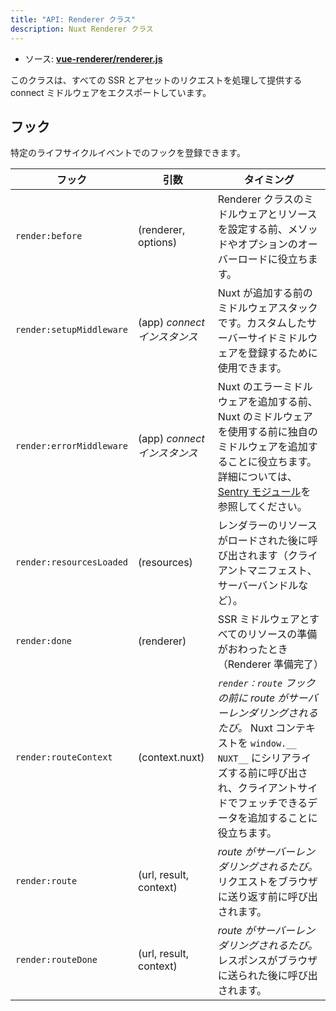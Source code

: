 ```yaml
---
title: "API: Renderer クラス"
description: Nuxt Renderer クラス
---
```


- ソース: **[vue-renderer/renderer.js](https://github.com/nuxt/nuxt.js/blob/dev/packages/vue-renderer/src/renderer.js)**

このクラスは、すべての SSR とアセットのリクエストを処理して提供する connect ミドルウェアをエクスポートしています。

## フック

特定のライフサイクルイベントでのフックを登録できます。

フック                      | 引数                       | タイミング
--------------------------|---------------------------|--------------------------------------------------------------------------------------------------------------------------------------------------------------------------------------------------------------
 `render:before`          | (renderer, options)       | Renderer クラスのミドルウェアとリソースを設定する前、メソッドやオプションのオーバーロードに役立ちます。
 `render:setupMiddleware` | (app) *connect インスタンス* | Nuxt が追加する前のミドルウェアスタックです。カスタムしたサーバーサイドミドルウェアを登録するために使用できます。
 `render:errorMiddleware` | (app) *connect インスタンス* | Nuxt のエラーミドルウェアを追加する前、Nuxt のミドルウェアを使用する前に独自のミドルウェアを追加することに役立ちます。詳細については、[Sentry モジュール](https://github.com/nuxt-community/sentry-module/blob/master/lib/module.js#L122)を参照してください。
 `render:resourcesLoaded` | (resources)               | レンダラーのリソースがロードされた後に呼び出されます（クライアントマニフェスト、サーバーバンドルなど）。
 `render:done`            | (renderer)                | SSR ミドルウェアとすべてのリソースの準備がおわったとき（Renderer 準備完了）
 `render:routeContext`    | (context.nuxt)            | *`render：route` フックの前に route がサーバーレンダリングされるたび。* Nuxt コンテキストを `window.__ NUXT__` にシリアライズする前に呼び出され、クライアントサイドでフェッチできるデータを追加することに役立ちます。
 `render:route`           | (url, result, context)    | *route がサーバーレンダリングされるたび。* リクエストをブラウザに送り返す前に呼び出されます。
 `render:routeDone`       | (url, result, context)    | *route がサーバーレンダリングされるたび。* レスポンスがブラウザに送られた後に呼び出されます。

